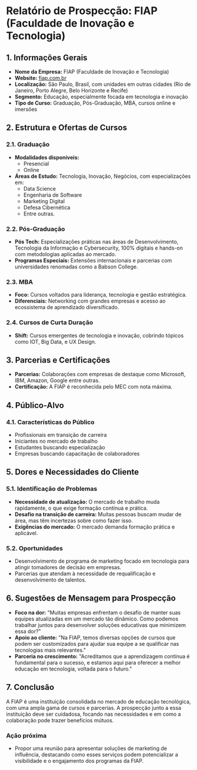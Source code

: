 # Relatório de Prospecção: FIAP (Faculdade de Inovação e Tecnologia)

## 1. Informações Gerais
- **Nome da Empresa:** FIAP (Faculdade de Inovação e Tecnologia)
- **Website:** [fiap.com.br](https://www.fiap.com.br/)
- **Localização:** São Paulo, Brasil, com unidades em outras cidades (Rio de Janeiro, Porto Alegre, Belo Horizonte e Recife)
- **Segmento:** Educação, especialmente focada em tecnologia e inovação
- **Tipo de Curso:** Graduação, Pós-Graduação, MBA, cursos online e imersões

## 2. Estrutura e Ofertas de Cursos
### 2.1. Graduação
- **Modalidades disponíveis:**
  - Presencial
  - Online
- **Áreas de Estudo:** Tecnologia, Inovação, Negócios, com especializações em:
  - Data Science
  - Engenharia de Software
  - Marketing Digital
  - Defesa Cibernética
  - Entre outras.
  
### 2.2. Pós-Graduação
- **Pós Tech:** Especializações práticas nas áreas de Desenvolvimento, Tecnologia da Informação e Cybersecurity, 100% digitais e hands-on com metodologias aplicadas ao mercado.
- **Programas Especiais:** Extensões internacionais e parcerias com universidades renomadas como a Babson College.

### 2.3. MBA
- **Foco:** Cursos voltados para liderança, tecnologia e gestão estratégica.
- **Diferenciais:** Networking com grandes empresas e acesso ao ecossistema de aprendizado diversificado.

### 2.4. Cursos de Curta Duração
- **Shift:** Cursos emergentes de tecnologia e inovação, cobrindo tópicos como IOT, Big Data, e UX Design.

## 3. Parcerias e Certificações
- **Parcerias:** Colaborações com empresas de destaque como Microsoft, IBM, Amazon, Google entre outras.
- **Certificação:** A FIAP é reconhecida pelo MEC com nota máxima.

## 4. Público-Alvo
### 4.1. Características do Público
- Profissionais em transição de carreira
- Iniciantes no mercado de trabalho
- Estudantes buscando especialização
- Empresas buscando capacitação de colaboradores

## 5. Dores e Necessidades do Cliente
### 5.1. Identificação de Problemas
- **Necessidade de atualização:** O mercado de trabalho muda rapidamente, o que exige formação contínua e prática.
- **Desafio na transição de carreira:** Muitas pessoas buscam mudar de área, mas têm incertezas sobre como fazer isso.
- **Exigências do mercado:** O mercado demanda formação prática e aplicável.

### 5.2. Oportunidades
- Desenvolvimento de programa de marketing focado em tecnologia para atingir tomadores de decisão em empresas.
- Parcerias que atendam à necessidade de requalificação e desenvolvimento de talentos.

## 6. Sugestões de Mensagem para Prospecção
- **Foco na dor:** "Muitas empresas enfrentam o desafio de manter suas equipes atualizadas em um mercado tão dinâmico. Como podemos trabalhar juntos para desenvolver soluções educativas que minimizem essa dor?"
- **Apoio ao cliente:** "Na FIAP, temos diversas opções de cursos que podem ser customizados para ajudar sua equipe a se qualificar nas tecnologias mais relevantes."
- **Parceria no crescimento:** "Acreditamos que a aprendizagem contínua é fundamental para o sucesso, e estamos aqui para oferecer a melhor educação em tecnologia, voltada para o futuro."

## 7. Conclusão
A FIAP é uma instituição consolidada no mercado de educação tecnológica, com uma ampla gama de cursos e parcerias. A prospecção junto a essa instituição deve ser cuidadosa, focando nas necessidades e em como a colaboração pode trazer benefícios mútuos.

### Ação próxima
- Propor uma reunião para apresentar soluções de marketing de influência, destacando como esses serviços podem potencializar a visibilidade e o engajamento dos programas da FIAP.